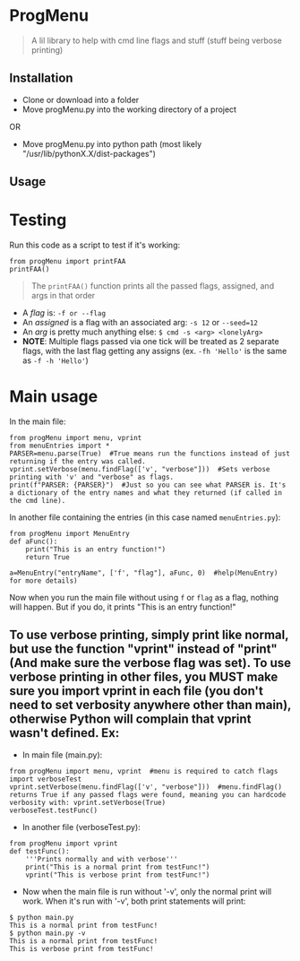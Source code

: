 # ProgMenu

> A lil library to help with cmd line flags and stuff (stuff being verbose printing)

## Installation

- Clone or download into a folder
- Move progMenu.py into the working directory of a project

OR

- Move progMenu.py into python path (most likely "/usr/lib/pythonX.X/dist-packages")

## Usage


Testing
=======

Run this code as a script to test if it's working:

```
from progMenu import printFAA
printFAA()
```

> The `printFAA()` function prints all the passed flags, assigned, and args in that order

- A *flag* is: `-f or --flag`
- An *assigned* is a flag with an associated arg: `-s 12` or `--seed=12`
- An *arg* is pretty much anything else: `$ cmd -s <arg> <lonelyArg>`
- **NOTE**: Multiple flags passed via one tick will be treated as 2 separate flags, with the last flag getting any assigns (ex. `-fh 'Hello'` is the same as `-f -h 'Hello'`)


Main usage
==========

In the main file:
```
from progMenu import menu, vprint
from menuEntries import *
PARSER=menu.parse(True)  #True means run the functions instead of just returning if the entry was called.
vprint.setVerbose(menu.findFlag(['v', "verbose"]))  #Sets verbose printing with 'v' and "verbose" as flags.
print(f"PARSER: {PARSER}")  #Just so you can see what PARSER is. It's a dictionary of the entry names and what they returned (if called in the cmd line).
```

In another file containing the entries (in this case named `menuEntries.py`):
```
from progMenu import MenuEntry
def aFunc():
	print("This is an entry function!")
	return True

a=MenuEntry("entryName", ['f', "flag"], aFunc, 0)  #help(MenuEntry) for more details)
```

Now when you run the main file without using `f` or `flag` as a flag, nothing will happen. But if you do, it prints "This is an entry function!"

To use verbose printing, simply print like normal, but use the function "vprint" instead of "print" (And make sure the verbose flag was set).
To use verbose printing in other files, you MUST make sure you import vprint in each file (you don't need to set verbosity anywhere other than main), otherwise Python will complain that vprint wasn't defined.
Ex:
---
- In main file (main.py):
```
from progMenu import menu, vprint  #menu is required to catch flags
import verboseTest
vprint.setVerbose(menu.findFlag(['v', "verbose"]))  #menu.findFlag() returns True if any passed flags were found, meaning you can hardcode verbosity with: vprint.setVerbose(True)
verboseTest.testFunc()
```

- In another file (verboseTest.py):
```
from progMenu import vprint
def testFunc():
	'''Prints normally and with verbose'''
	print("This is a normal print from testFunc!")
	vprint("This is verbose print from testFunc!")
```

- Now when the main file is run without '-v', only the normal print will work. When it's run with '-v', both print statements will print:
```
$ python main.py
This is a normal print from testFunc!
$ python main.py -v
This is a normal print from testFunc!
This is verbose print from testFunc!
```
